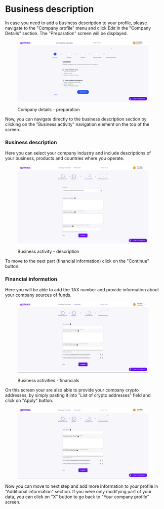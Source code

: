 # Business description

In case you need to add a business description to your profile, please navigate to the "Company profile" menu and click _Edit_ in the "Company Details" section. The "Preparation" screen will be displayed.

<figure><img src="../../../docs/Images/preparation (1).png" alt="Company details - preparation"><figcaption><p>Company details - preparation</p></figcaption></figure>

Now, you can navigate directly to the business description section by clicking on the "Business activity" navigation element on the top of the screen.

### Business description

Here you can select your company industry and include descriptions of your business, products and countries where you operate.

<figure><img src="../../../.gitbook/assets/business_activity_general.png" alt="Business activity - description"><figcaption><p>Business activity - description</p></figcaption></figure>

To move to the next part (financial information) click on the "Continue" button.

### Financial information

Here you will be able to add the TAX number and provide information about your company sources of funds.

<figure><img src="../../../.gitbook/assets/business_activity_financials.png" alt=""><figcaption><p>Business activities - financials</p></figcaption></figure>

On this screen your are also able to provide your company crypto addresses, by simply pasting it into "List of crypto addresses" field and click on "Apply" button.

<figure><img src="../../../.gitbook/assets/business_activity_financials.png" alt=""><figcaption></figcaption></figure>

Now you can move to next step and add more information to your profile in "Additional information" section. If you were only modifying part of your data, you can click on "X" button to go back to "Your company profile" screen.
